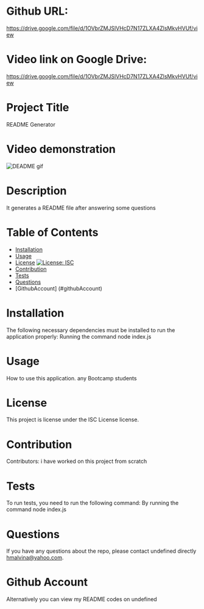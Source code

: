 
  # Github URL:
  https://drive.google.com/file/d/1OVbrZMJSlVHcD7N17ZLXA4ZlsMkvHVUf/view

  # Video link on Google Drive:
  https://drive.google.com/file/d/1OVbrZMJSlVHcD7N17ZLXA4ZlsMkvHVUf/view
  # Project Title 
  README Generator

  # Video demonstration
  ![DEADME gif](/demo/readme.gif)
  

  # Description
  It generates a README file after answering some questions

  # Table of Contents 
  * [Installation](#installation)
  * [Usage](#usage)
  * [License](#license)
  [![License: ISC](https://img.shields.io/badge/License-ISC-blue.svg)](https://github.com/Herve8/README-Generator)
  * [Contribution](#contributing)
  * [Tests](#tests)
  * [Questions](#questions)
  * [GithubAccount] (#githubAccount)
  
  # Installation
  The following necessary dependencies must be installed to run the application properly: Running the command node index.js

  # Usage
  How to use this application. any Bootcamp students

  # License
  This project is license under the ISC License license.

  # Contribution
  ​Contributors: i have worked on this project from scratch

  # Tests
  To run tests, you need to run the following command: By running the command node index.js

  # Questions
  If you have any questions about the repo, please contact undefined directly hmalvina@yahoo.com.

  # Github Account
  Alternatively you can view my README codes on undefined
  